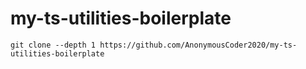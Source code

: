 # my-ts-utilities-boilerplate

```
git clone --depth 1 https://github.com/AnonymousCoder2020/my-ts-utilities-boilerplate
```
